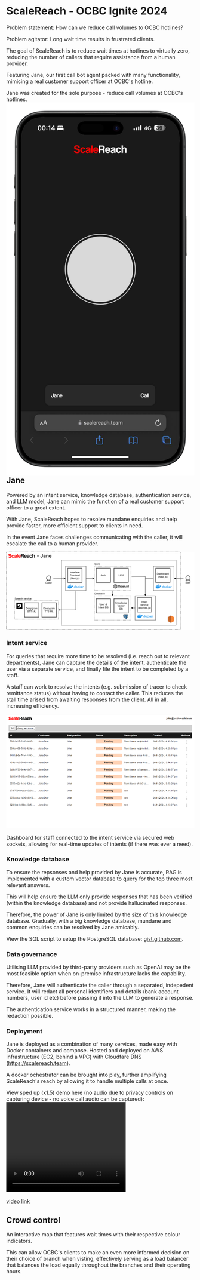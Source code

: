 # ScaleReach - OCBC Ignite 2024

Problem statement: How can we reduce call volumes to OCBC hotlines?

Problem agitator: Long wait time results in frustrated clients.

The goal of ScaleReach is to reduce wait times at hotlines to virtually zero, reducing the number of callers that require assistance from a human provider.

Featuring Jane, our first call bot agent packed with many functionality, mimicing a real customer support officer at OCBC's hotline.

Jane was created for the sole purpose - reduce call volumes at OCBC's hotlines.
<img align="right" src="/public/mock-portrait.png" alt="Screenshot of interface hosted live on https://scalereach.team">

## Jane
Powered by an intent service, knowledge database, authentication service, and LLM model, Jane can mimic the function of a real customer support officer to a great extent.

With Jane, ScaleReach hopes to resolve mundane enquiries and help provide faster, more efficient support to clients in need.

In the event Jane faces challenges communicating with the caller, it will escalate the call to a human provider.

![Jane architecture diagram](/public/jane-big.png)

### Intent service
For queries that require more time to be resolved (i.e. reach out to relevant departments), Jane can capture the details of the intent, authenticate the user via a separate service, and finally file the intent to be completed by a staff.

A staff can work to resolve the intents (e.g. submission of tracer to check remittance status) without having to contact the caller. This reduces the stall time arised from awaiting responses from the client. All in all, increasing efficiency.

![Screenshot of intent dashboard](/public/dashboard.png)

Dashboard for staff connected to the intent service via secured web sockets, allowing for real-time updates of intents (if there was ever a need).

### Knowledge database
To ensure the repsonses and help provided by Jane is accurate, RAG is implemented with a custom vector database to query for the top three most relevant answers.

This will help ensure the LLM only provide responses that has been verified (within the knowledge database) and not provide hallucinated responses.

Therefore, the power of Jane is only limited by the size of this knowledge database. Gradually, with a big knowledge database, mundane and common enquiries can be resolved by Jane amicably.

View the SQL script to setup the PostgreSQL database: [gist.github.com](https://gist.github.com/ballgoesvroomvroom/47db0c9e9d3a064873367ac43d62b6c2).

### Data governance
Utilising LLM provided by third-party providers such as OpenAI may be the most feasible option when on-premise infrastructure lacks the capability.

Therefore, Jane will authenticate the caller through a separated, indepedent service. It will redact all personal identifiers and details (bank account numbers, user id etc) before passing it into the LLM to generate a response.

The authentication service works in a structured manner, making the redaction possible.

### Deployment
Jane is deployed as a combination of many services, made easy with Docker containers and compose.
Hosted and deployed on AWS infrastructure (EC2, behind a VPC) with Cloudfare DNS (https://scalereach.team).

A docker ochestrator can be brought into play, further amplifying ScaleReach's reach by allowing it to handle multiple calls at once.

View sped up (x1.5) demo here (no audio due to privacy controls on capturing device - no voice call audio can be captured):
<video width="320" height="240" controls>
	<source src="/public/demo.mp4" type="video/mp4" alt="Sped up 1.5x demo of ScaleReach hosted live on https://scalereach.team">
</video>

[video link](/public/demo.mp4)


## Crowd control
An interactive map that features wait times with their respective colour indicators.

This can allow OCBC's clients to make an even more informed decision on their choice of branch when visting, effectively serving as a load balancer that balances the load equally throughout the branches and their operating hours.